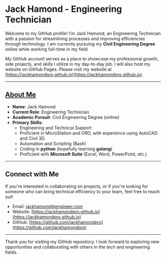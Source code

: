# Jack Hamond - Engineering Technician

Welcome to my GitHub profile! I'm Jack Hamond, an Engineering Technician with a passion for streamlining processes and improving efficiencies through technology. I am currently pursuing my **Civil Engineering Degree** online while working full-time in my field.

My GitHub account serves as a place to showcase my professional growth, side projects, and skills I utilize in my day-to-day job. I will also host my website on GitHub Pages. Please visit my website at [https://jackhamondpro.github.io](https://jackhamondpro.github.io).

---

## [About Me](https://jackhamondpro.github.io/about/)

* **Name**: Jack Hamond
* **Current Role**: Engineering Technician
* **Academic Pursuit**: Civil Engineering Degree (online)
* **Primary Skills**:
  * Engineering and Technical Support
  * Proficient in MicroStation and ORD, with experience using AutoCAD and Civil 3D.
  * Automation and Scripting (Bash)
  * Coding in **python** (hopefully learning **golang**)
  * Proficient with **Microsoft Suite** (Excel, Word, PowerPoint, etc.)
  
---

## Connect with Me

If you're interested in collaborating on projects, or if you're looking for someone who can bring technical efficiency to your team, feel free to reach out!

* Email: [jackhamond@engineer.com](mailto:jackhamond@engineer.com)
* Website: [https://jackhamondpro.github.io](https://jackhamondpro.github.io)
* GitHub: [https://github.com/jackhamondpro](https://github.com/jackhamondpro)

---

Thank you for visiting my GitHub repository. I look forward to exploring new opportunities and collaborating with others in the tech and engineering fields.
